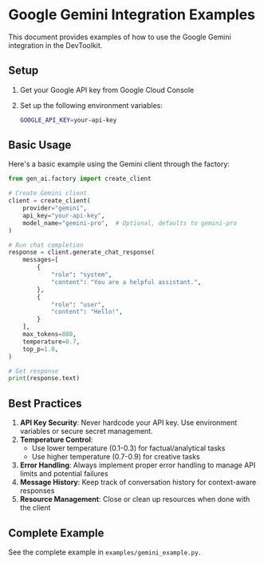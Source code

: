 # Google Gemini Integration Examples

This document provides examples of how to use the Google Gemini integration in the DevToolkit.

## Setup

1. Get your Google API key from Google Cloud Console
2. Set up the following environment variables:

   ```bash
   GOOGLE_API_KEY=your-api-key
   ```

## Basic Usage

Here's a basic example using the Gemini client through the factory:

```python
from gen_ai.factory import create_client

# Create Gemini client
client = create_client(
    provider="gemini",
    api_key="your-api-key",
    model_name="gemini-pro",  # Optional, defaults to gemini-pro
)

# Run chat completion
response = client.generate_chat_response(
    messages=[
        {
            "role": "system",
            "content": "You are a helpful assistant.",
        },
        {
            "role": "user",
            "content": "Hello!",
        }
    ],
    max_tokens=800,
    temperature=0.7,
    top_p=1.0,
)

# Get response
print(response.text)
```

## Best Practices

1. **API Key Security**: Never hardcode your API key. Use environment variables or secure secret management.
2. **Temperature Control**: 
   - Use lower temperature (0.1-0.3) for factual/analytical tasks
   - Use higher temperature (0.7-0.9) for creative tasks
3. **Error Handling**: Always implement proper error handling to manage API limits and potential failures
4. **Message History**: Keep track of conversation history for context-aware responses
5. **Resource Management**: Close or clean up resources when done with the client

## Complete Example

See the complete example in `examples/gemini_example.py`. 
